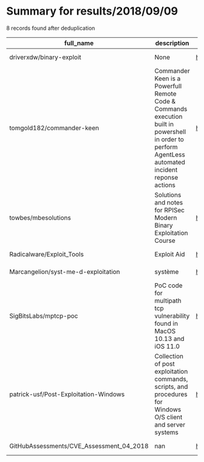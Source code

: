 
# Summary for results/2018/09/09
    
8 records found after deduplication

| full_name | description | html_url | matched_list | matched_count | pushed_at | size | stargazers_count | language | forks_count |
|------------------------------------------|-----------------------------------------------------------------------------------------------------------------------------------------------------|-------------------------------------------------------------|---------------------------|-----------------|---------------------------|--------|--------------------|------------|---------------|
| driverxdw/binary-exploit | None | https://github.com/driverxdw/binary-exploit | ['exploit'] | 1 | 2018-09-09 11:58:52+00:00 | 2607 | 4 | Python | 4 |
| tomgold182/commander-keen | Commander Keen is a Powerfull Remote Code & Commands execution built in powershell in order to perform AgentLess automated incident reponse actions | https://github.com/tomgold182/commander-keen | ['remote code execution'] | 1 | 2018-09-09 12:07:30+00:00 | 6 | 5 | PowerShell | 0 |
| towbes/mbesolutions | Solutions and notes for RPISec Modern Binary Exploitation Course | https://github.com/towbes/mbesolutions | ['exploit'] | 1 | 2018-09-09 13:33:02+00:00 | 3 | 1 | C | 0 |
| Radicalware/Exploit_Tools | Exploit Aid | https://github.com/Radicalware/Exploit_Tools | ['exploit'] | 1 | 2018-09-09 06:00:57+00:00 | 17 | 1 | Ruby | 1 |
| Marcangelion/syst-me-d-exploitation | système | https://github.com/Marcangelion/syst-me-d-exploitation | ['exploit'] | 1 | 2018-09-09 09:00:12+00:00 | 0 | 0 | | 0 |
| SigBitsLabs/mptcp-poc | PoC code for multipath tcp vulnerability found in MacOS 10.13 and iOS 11.0 | https://github.com/SigBitsLabs/mptcp-poc | ['vulnerability poc'] | 1 | 2018-09-09 10:54:41+00:00 | 6 | 0 | C | 0 |
| patrick-usf/Post-Exploitation-Windows | Collection of post exploitation commands, scripts, and procedures for Windows O/S client and server systems | https://github.com/patrick-usf/Post-Exploitation-Windows | ['exploit'] | 1 | 2018-09-09 16:13:26+00:00 | 2 | 1 | | 1 |
| GitHubAssessments/CVE_Assessment_04_2018 | nan | https://github.com/GitHubAssessments/CVE_Assessment_04_2018 | ['cve-2'] | 1 | 2018-09-09 17:48:15+00:00 | 1139 | 0 | nan | 0 |
